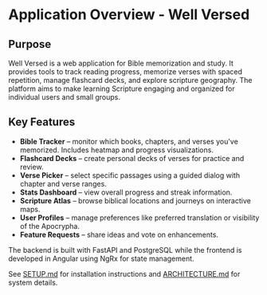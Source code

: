 # Application Overview - Well Versed

## Purpose

Well Versed is a web application for Bible memorization and study. It provides tools to track reading progress, memorize verses with spaced repetition, manage flashcard decks, and explore scripture geography. The platform aims to make learning Scripture engaging and organized for individual users and small groups.

## Key Features

- **Bible Tracker** – monitor which books, chapters, and verses you've memorized. Includes heatmap and progress visualizations.
- **Flashcard Decks** – create personal decks of verses for practice and review.
- **Verse Picker** – select specific passages using a guided dialog with chapter and verse ranges.
- **Stats Dashboard** – view overall progress and streak information.
- **Scripture Atlas** – browse biblical locations and journeys on interactive maps.
- **User Profiles** – manage preferences like preferred translation or visibility of the Apocrypha.
- **Feature Requests** – share ideas and vote on enhancements.

The backend is built with FastAPI and PostgreSQL while the frontend is developed in Angular using NgRx for state management.

See [SETUP.md](SETUP.md) for installation instructions and [ARCHITECTURE.md](ARCHITECTURE.md) for system details.

